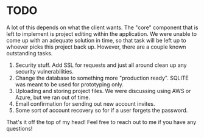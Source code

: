 TODO 
====

A lot of this depends on what the client wants. The "core" component that is left to implement is project editing within
the application. We were unable to come up with an adequate solution in time, so that task will be left up to whoever
picks this project back up. However, there are a couple known outstanding tasks. 

1. Security stuff. Add SSL for requests and just all around clean up any security vulnerabilities.
1. Change the database to something more "production ready". SQLITE was meant to be used for prototyping only. 
1. Uploading and storing project files. We were discussing using AWS or Azure, but we ran out of time. 
1. Email confirmation for sending out new account invites. 
1. Some sort of account recovery so for if a user forgets the password. 


That's it off the top of my head! Feel free to reach out to me if you have any questions! 
   
